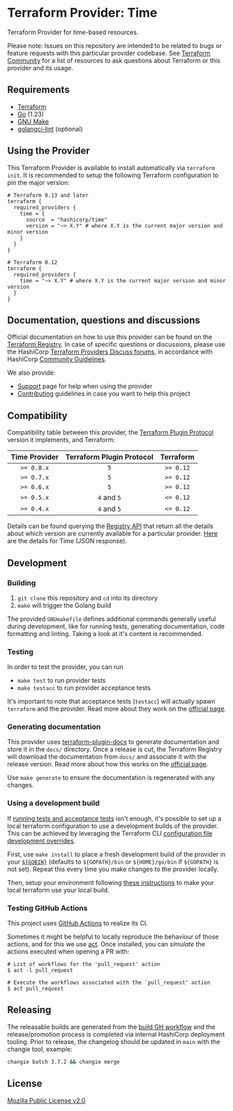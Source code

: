# Terraform Provider: Time

Terraform Provider for time-based resources.

Please note: Issues on this repository are intended to be related to bugs or feature requests with this particular provider codebase. See [Terraform Community](https://www.terraform.io/community.html) for a list of resources to ask questions about Terraform or this provider and its usage.

## Requirements

* [Terraform](https://www.terraform.io/downloads)
* [Go](https://go.dev/doc/install) (1.23)
* [GNU Make](https://www.gnu.org/software/make/)
* [golangci-lint](https://golangci-lint.run/usage/install/#local-installation) (optional)

## Using the Provider

This Terraform Provider is available to install automatically via `terraform init`. It is recommended to setup the following Terraform configuration to pin the major version:

```hcl
# Terraform 0.13 and later
terraform {
  required_providers {
    time = {
      source  = "hashicorp/time"
      version = "~> X.Y" # where X.Y is the current major version and minor version
    }
  }
}

# Terraform 0.12
terraform {
  required_providers {
    time = "~> X.Y" # where X.Y is the current major version and minor version
  }
}
```

## Documentation, questions and discussions
Official documentation on how to use this provider can be found on the
[Terraform Registry](https://registry.terraform.io/providers/hashicorp/time/latest/docs).
In case of specific questions or discussions, please use the
HashiCorp [Terraform Providers Discuss forums](https://discuss.hashicorp.com/c/terraform-providers/31),
in accordance with HashiCorp [Community Guidelines](https://www.hashicorp.com/community-guidelines).

We also provide:

* [Support](.github/SUPPORT.md) page for help when using the provider
* [Contributing](.github/CONTRIBUTING.md) guidelines in case you want to help this project

## Compatibility

Compatibility table between this provider, the [Terraform Plugin Protocol](https://www.terraform.io/plugin/how-terraform-works#terraform-plugin-protocol)
version it implements, and Terraform:

| Time Provider |     Terraform Plugin Protocol      | Terraform |
|:-------------:|:----------------------------------:|:---------:|
|  `>= 0.8.x`   |                `5`                 | `>= 0.12` |
|  `>= 0.7.x`   |                `5`                 | `>= 0.12` |
|  `>= 0.6.x`   |                `5`                 | `>= 0.12` |
|  `>= 0.5.x`   |            `4` and `5`             | `<= 0.12` |
|  `>= 0.4.x`   |            `4` and `5`             | `<= 0.12` |

Details can be found querying the [Registry API](https://www.terraform.io/internals/provider-registry-protocol#list-available-versions)
that return all the details about which version are currently available for a particular provider.
[Here](https://registry.terraform.io/v1/providers/hashicorp/time/versions) are the details for Time (JSON response).

## Development

### Building

1. `git clone` this repository and `cd` into its directory
2. `make` will trigger the Golang build

The provided `GNUmakefile` defines additional commands generally useful during development,
like for running tests, generating documentation, code formatting and linting.
Taking a look at it's content is recommended.

### Testing

In order to test the provider, you can run

* `make test` to run provider tests
* `make testacc` to run provider acceptance tests

It's important to note that acceptance tests (`testacc`) will actually spawn
`terraform` and the provider. Read more about they work on the
[official page](https://www.terraform.io/plugin/sdkv2/testing/acceptance-tests).

### Generating documentation

This provider uses [terraform-plugin-docs](https://github.com/hashicorp/terraform-plugin-docs/)
to generate documentation and store it in the `docs/` directory.
Once a release is cut, the Terraform Registry will download the documentation from `docs/`
and associate it with the release version. Read more about how this works on the
[official page](https://www.terraform.io/registry/providers/docs).

Use `make generate` to ensure the documentation is regenerated with any changes.

### Using a development build

If [running tests and acceptance tests](#testing) isn't enough, it's possible to set up a local terraform configuration
to use a development builds of the provider. This can be achieved by leveraging the Terraform CLI
[configuration file development overrides](https://www.terraform.io/cli/config/config-file#development-overrides-for-provider-developers).

First, use `make install` to place a fresh development build of the provider in your
[`${GOBIN}`](https://pkg.go.dev/cmd/go#hdr-Compile_and_install_packages_and_dependencies)
(defaults to `${GOPATH}/bin` or `${HOME}/go/bin` if `${GOPATH}` is not set). Repeat
this every time you make changes to the provider locally.

Then, setup your environment following [these instructions](https://www.terraform.io/plugin/debugging#terraform-cli-development-overrides)
to make your local terraform use your local build.

### Testing GitHub Actions

This project uses [GitHub Actions](https://docs.github.com/en/actions/automating-builds-and-tests) to realize its CI.

Sometimes it might be helpful to locally reproduce the behaviour of those actions,
and for this we use [act](https://github.com/nektos/act). Once installed, you can _simulate_ the actions executed
when opening a PR with:

```shell
# List of workflows for the 'pull_request' action
$ act -l pull_request

# Execute the workflows associated with the `pull_request' action 
$ act pull_request
```

## Releasing

The releasable builds are generated from the [build GH workflow](./.github/workflows/build.yml) and the release/promotion process
is completed via internal HashiCorp deployment tooling. Prior to release, the changelog should be updated in `main` with
the changie tool, example:

```sh
changie batch 3.7.2 && changie merge
```

## License

[Mozilla Public License v2.0](./LICENSE)

